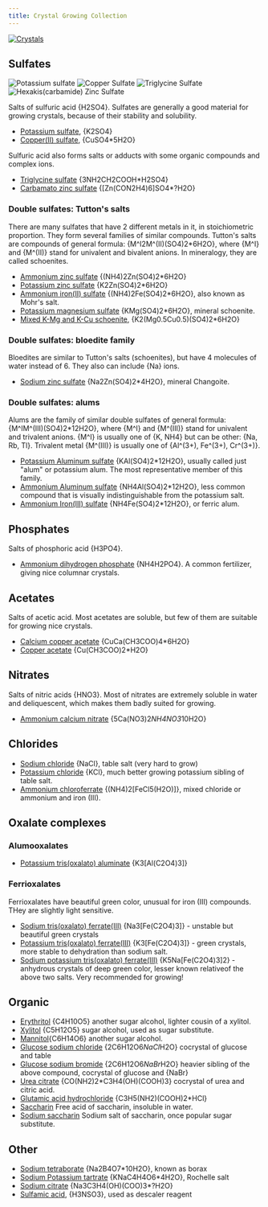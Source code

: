 ```yaml
---
title: Crystal Growing Collection
---
```

[![Crystals](@root/crystals/images/glucose-sodium-chloride/glucose-nacl-5.jpg?original=no "Glucose NaCl cocrystal")](@root/crystals/glucose-sodium-chloride//)

## Sulfates
![Potassium sulfate](@root/crystals/images/potassium-sulfate/k2so4-2.jpg?w=64&original=no)
![Copper Sulfate](@root/crystals/images/copper-sulfate/white.jpg?w=64&original=no)
![Triglycine Sulfate](@root/crystals/images/triglycine-sulfate/all-green-bg-1.jpg?w=64&original=no)
![Hexakis(carbamide) Zinc Sulfate](@root/crystals/images/urea-zinc-sulfate/dsc01599.jpg?w=64&original=no)

Salts of sulfuric acid {H2SO4}. Sulfates are generally a good material for growing crystals, because of their stability and solubility.

* [Potassium sulfate](@root/crystals/potassium-sulfate//), {K2SO4}
* [Copper(II) sulfate](@root/crystals/copper-sulfate//), {CuSO4*5H2O}

Sulfuric acid also forms salts or adducts with some organic compounds and complex ions.

* [Triglycine sulfate](@root/crystals/triglycine-sulfate//) {3NH2CH2COOH*H2SO4}
* [Carbamato zinc sulfate](@root/crystals/urea-zinc-sulfate//) {[Zn(CON2H4)6]SO4*?H2O}
### Double sulfates: Tutton's salts
There are many sulfates that have 2 different metals in it, in stoichiometric proportion. They form several families of similar compounds. Tutton's salts are compounds of general formula: {M^I2M^(II)(SO4)2*6H2O}, where {M^I} and {M^(II)} stand for univalent and bivalent anions. In mineralogy, they are called schoenites.


* [Ammonium zinc sulfate](@root/crystals/ammonium-zinc-sulfate//) {(NH4)2Zn(SO4)2*6H2O}
* [Potassium zinc sulfate](@root/crystals/potassium-zinc-sulfate//) {K2Zn(SO4)2*6H2O}
* [Ammonium iron(II) sulfate](@root/crystals/mohr-salt//) {(NH4)2Fe(SO4)2*6H2O}, also known as Mohr's salt.
* [Potassium magnesium sulfate](@root/crystals/potassium-magnesium-sulfate//) {KMg(SO4)2*6H2O}, mineral schoenite.
* [Mixed K-Mg and K-Cu schoenite](@root/crystals/magnesium-copper-potassium-sulfate//), {K2(Mg0.5Cu0.5)(SO4)2*6H2O}

### Double sulfates: bloedite family
Bloedites are similar to Tutton's salts (schoenites), but have 4 molecules of water instead of 6. They also can include {Na} ions.

* [Sodium zinc sulfate](@root/crystals/zinc-sodium-sulfate//) {Na2Zn(SO4)2*4H2O}, mineral Changoite.

### Double sulfates: alums
Alums are the family of similar double sulfates of general formula: {M^IM^(III)(SO4)2*12H2O}, where {M^I} and {M^(III)} stand for univalent and trivalent anions. {M^I} is usually one of {K, NH4} but can be other: {Na, Rb, Tl}. Trivalent metal {M^(III)} is usually one of {Al^(3+), Fe^(3+), Cr^(3+)}.

* [Potassium Aluminum sulfate](@root/crystals/potassium-alum//) {KAl(SO4)2*12H2O}, usually called just "alum" or potassium alum. The most representative member of this family.
* [Ammonium Aluminum sulfate](@root/crystals/ammonium-alum//) {NH4Al(SO4)2*12H2O}, less common compound that is visually indistinguishable from the potassium salt.
* [Ammonium Iron(III) sulfate](@root/crystals/ferric-alum//) {NH4Fe(SO4)2*12H2O}, or ferric alum.

## Phosphates
Salts of phosphoric acid {H3PO4}.

* [Ammonium dihydrogen phosphate](@root/crystals/ammonium-dihydrogen-phosphate//) {NH4H2PO4}. A common fertilizer, giving nice columnar crystals.

## Acetates
Salts of acetic acid. Most acetates are soluble, but few of them are suitable for growing nice crystals.

* [Calcium copper acetate](@root/crystals/calcium-copper-acetate//) {CuCa(CH3COO)4*6H2O}
* [Copper acetate](@root/crystals/copper-acetate//) {Cu(CH3COO)2*H2O}

## Nitrates
Salts of nitric acids {HNO3}. Most of nitrates are extremely soluble in water and deliquescent, which makes them badly suited for growing.

* [Ammonium calcium nitrate](@root/crystals/ammonium-calcium-nitrate//) {5Ca(NO3)2*NH4NO3*10H2O}

## Chlorides
* [Sodium chloride](@root/crystals/sodium-chloride//) {NaCl}, table salt (very hard to grow)
* [Potassium chloride](@root/crystals/potassium-chloride//) {KCl}, much better growing potassium sibling of table salt.
* [Ammonium chloroferrate](@root/crystals/ammonium-chloroferrate//) {(NH4)2[FeCl5(H2O)]}, mixed chloride or ammonium and iron (III).

## Oxalate complexes
### Alumooxalates
* [Potassium tris(oxalato) aluminate](@root/crystals/potassium-trioxalato-aluminate//) {K3[Al(C2O4)3]}
### Ferrioxalates
Ferrioxalates have beautiful green color, unusual for iron (III) compounds. THey are slightly light sensitive.

* [Sodium tris(oxalato) ferrate(III)](@root/crystals/sodium-trioxalatoferrate//) {Na3[Fe(C2O4)3]} - unstable but beautiful green crystals
* [Potassium tris(oxalato) ferrate(III)](@root/crystals/potassium-trioxalato-ferrate//) {K3[Fe(C2O4)3]} - green crystals, more stable to dehydration than sodium salt.
* [Sodium potassium tris(oxalato) ferrate(III)](@root/crystals/sodium-potassium-trioxalatoferrate//) {K5Na[Fe(C2O4)3]2} - anhydrous crystals of deep green color, lesser known relativeof the above two salts. Very recommended for growing!

## Organic
* [Erythritol](@root/crystals/erythritol//) {C4H10O5} another sugar alcohol, lighter cousin of a xylitol.
* [Xylitol](@root/crystals/xylitol//) {C5H12O5} sugar alcohol, used as sugar substitute.
* [Mannitol](@root/crystals/mannitol//){C6H14O6} another sugar alcohol.
* [Glucose sodium chloride](@root/crystals/glucose-sodium-chloride//) {2C6H12O6*NaCl*H2O} cocrystal of glucose and table
* [Glucose sodium bromide](@root/crystals/glucose-sodium-bromide//) {2C6H12O6*NaBr*H2O} heavier sibling of the above compound, cocrystal of glucose and {NaBr}
* [Urea citrate](@root/crystals/urea-citrate//) {CO(NH2)2*C3H4(OH)(COOH)3} cocrystal of urea and citric acid.
* [Glutamic acid hydrochloride](@root/crystals/glutamic-acid-hydrochloride//) {C3H5(NH2)(COOH)2*HCl}
* [Saccharin](@root/crystals/saccharin//) Free acid of saccharin, insoluble in water.
* [Sodium saccharin](@root/crystals/sodium-saccharin//) Sodium salt of saccharin, once popular sugar substitute.

## Other
* [Sodium tetraborate](@root/crystals/borax//) {Na2B4O7*10H2O}, known as borax
* [Sodium Potassium tartrate](@root/crystals/rochelle-salt//) {KNaC4H4O6*4H2O}, Rochelle salt
* [Sodium citrate](@root/crystals/sodium-citrate//) {Na3C3H4(OH)(COO)3*?H2O}
* [Sulfamic acid](@root/crystals/sulfamic-acid//), {H3NSO3}, used as descaler reagent
